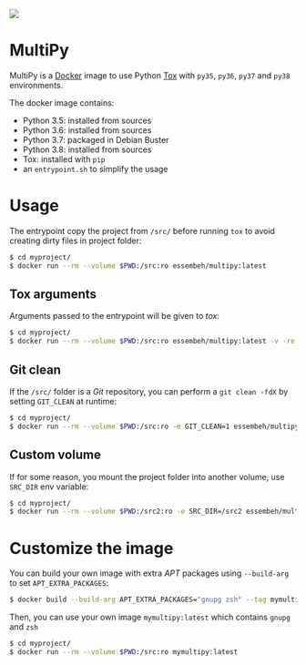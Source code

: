 [![](https://images.microbadger.com/badges/version/essembeh/multipy.svg)](https://microbadger.com/images/essembeh/multipy "MultiPy")

# MultiPy

MultiPy is a [Docker](https://docker.io) image to use Python [Tox](https://tox.readthedocs.io) with `py35`, `py36`, `py37` and `py38` environments.

The docker image contains:
- Python 3.5: installed from sources
- Python 3.6: installed from sources
- Python 3.7: packaged in Debian Buster
- Python 3.8: installed from sources
- Tox: installed with `pip`
- an `entrypoint.sh` to simplify the usage

# Usage

The entrypoint copy the project from `/src/` before running `tox` to avoid creating dirty files in project folder:

```sh
$ cd myproject/
$ docker run --rm --volume $PWD:/src:ro essembeh/multipy:latest
```

## Tox arguments

Arguments passed to the entrypoint will be given to *tox*:

```sh
$ cd myproject/
$ docker run --rm --volume $PWD:/src:ro essembeh/multipy:latest -v -re py36
```

## Git clean

If the `/src/` folder is a *Git* repository, you can perform a `git clean -fdX` by setting `GIT_CLEAN` at runtime:

```sh
$ cd myproject/
$ docker run --rm --volume $PWD:/src:ro -e GIT_CLEAN=1 essembeh/multipy:latest
```

## Custom volume

If for some reason, you mount the project folder into another volume, use `SRC_DIR` env variable:

```sh
$ cd myproject/
$ docker run --rm --volume $PWD:/src2:ro -e SRC_DIR=/src2 essembeh/multipy:latest
```


# Customize the image

You can build your own image with extra *APT* packages using `--build-arg` to set `APT_EXTRA_PACKAGES`:

```sh
$ docker build --build-arg APT_EXTRA_PACKAGES="gnupg zsh" --tag mymultipy:latest https://github.com/essembeh/multipy.git
```

Then, you can use your own image `mymultipy:latest` which contains `gnupg` and `zsh`

```sh
$ cd myproject/
$ docker run --rm --volume $PWD:/src:ro mymultipy:latest
```